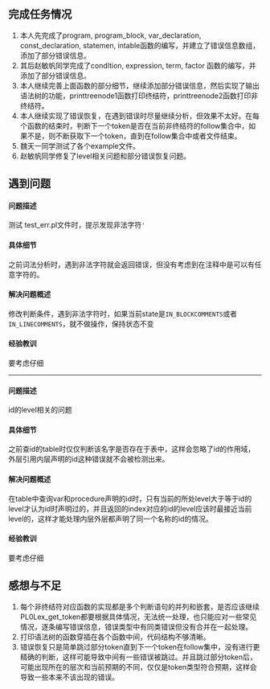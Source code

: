 ## 完成任务情况

1. 本人先完成了program, program_block, var_declaration, const_declaration, statemen, intable函数的编写，并建立了错误信息数组，添加了部分错误信息。
2. 其后赵敏帆同学完成了condItion, expression, term, factor 函数的编写，并添加了部分错误信息。
3. 本人继续完善上面函数的部分细节，继续添加部分错误信息，然后实现了输出语法树的功能，printtreenode1函数打印终结符，printtreenode2函数打印非终结符。
4. 本人继续实现了错误恢复，在遇到错误时尽量继续分析，但效果不太好。在每个函数的结束时，判断下一个token是否在当前非终结符的follow集合中，如果不是，则不断获取下一个token，直到在follow集合中或者文件结束。
5. 魏天一同学测试了各个example文件。
6. 赵敏帆同学修复了level相关问题和部分错误恢复问题。

## 遇到问题

#### 问题描述

测试 test_err.pl文件时，提示发现非法字符`'`

#### 具体细节

之前词法分析时，遇到非法字符就会返回错误，但没有考虑到在注释中是可以有任意字符的。

#### 解决问题概述

修改判断条件，遇到非法字符时，如果当前state是`IN_BLOCKCOMMENTS`或者`IN_LINECOMMENTS`，就不做操作，保持状态不变

#### 经验教训

要考虑仔细

------

#### 问题描述

id的level相关的问题

#### 具体细节

之前查id的table时仅仅判断该名字是否存在于表中，这样会忽略了id的作用域，外层引用内层声明的id这种错误就不会被检测出来。

#### 解决问题概述

在table中查询var和procedure声明的id时，只有当前的所处level大于等于id的level才认为id时声明过的，并且返回的index对应的id的level应该时最接近当前level的，这样才能处理内层外层都声明了同一个名称的id的情况。

#### 经验教训

要考虑仔细

## 感想与不足

1. 每个非终结符对应函数的实现都是多个判断语句的并列和嵌套，是否应该继续PL0Lex_get_token都要根据具体情况，无法统一处理，也只能应对一些常见情况，逐条编写错误信息，错误类型中有同类错误但没有合并在一起处理。
2. 打印语法树的函数穿插在各个函数中间，代码结构不够清晰。
3. 错误恢复只是简单跳过部分token直到下一个token在follow集中，没有进行更精确的判断，这样可能导致中间有一些错误被跳过。并且跳过部分token后，可能出现所在的层次和当前预期的不同，仅仅是token类型符合预期，这样会导致一些本来不该出现的错误。


